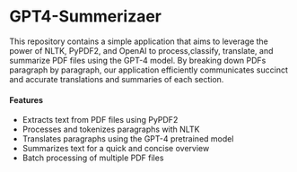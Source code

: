 # GPT4-Summerizaer

This repository contains a simple application that aims to leverage the power of NLTK, PyPDF2, and OpenAI to process,classify, translate, and summarize PDF files using the GPT-4 model. By breaking down PDFs paragraph by paragraph, our application efficiently communicates succinct and accurate translations and summaries of each section.

#### Features
- Extracts text from PDF files using PyPDF2
- Processes and tokenizes paragraphs with NLTK
- Translates paragraphs using the GPT-4 pretrained model
- Summarizes text for a quick and concise overview
- Batch processing of multiple PDF files
